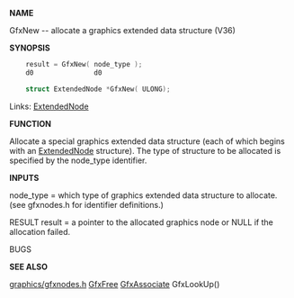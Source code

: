 
**NAME**

GfxNew -- allocate a graphics extended data structure (V36)

**SYNOPSIS**

```c
    result = GfxNew( node_type );
    d0               d0

    struct ExtendedNode *GfxNew( ULONG);

```
Links: [ExtendedNode](_00BA.md) 

**FUNCTION**

Allocate a special graphics extended data structure (each of which
begins with an [ExtendedNode](_00BA.md) structure).  The type of structure to
be allocated is specified by the node_type identifier.

**INPUTS**

node_type = which type of graphics extended data structure to allocate.
(see gfxnodes.h for identifier definitions.)

RESULT
result = a pointer to the allocated graphics node or NULL if the
allocation failed.

BUGS

**SEE ALSO**

[graphics/gfxnodes.h](_00BA.md) [GfxFree](GfxFree.md) [GfxAssociate](GfxAssociate.md) GfxLookUp()
